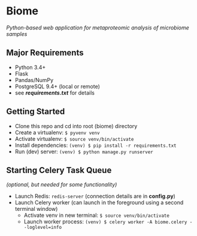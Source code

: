 # Biome

_Python-based web application for metaproteomic analysis of microbiome samples_

## Major Requirements

* Python 3.4+
* Flask
* Pandas/NumPy
* PostgreSQL 9.4+ (local or remote)
* see ***requirements.txt*** for details

## Getting Started

* Clone this repo and cd into root (biome) directory
* Create a virtualenv: `$ pyvenv venv`
* Activate virtualenv: `$ source venv/bin/activate`
* Install dependencies: `(venv) $ pip install -r requirements.txt`
* Run (dev) server: `(venv) $ python manage.py runserver`

## Starting Celery Task Queue
*(optional, but needed for some functionality)*

* Launch Redis: `redis-server` (connection details are in **config.py**)
* Launch Celery worker (can launch in the foreground using a second terminal window)
    * Activate venv in new terminal: `$ source venv/bin/activate`
    * Launch worker process: `(venv) $ celery worker -A biome.celery --loglevel=info`